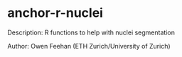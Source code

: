 # anchor-r-nuclei

Description: R functions to help with nuclei segmentation

Author: Owen Feehan (ETH Zurich/University of Zurich)